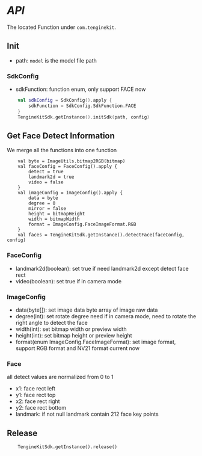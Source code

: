 # *API*
The located Function under ```com.tenginekit```.
## Init

- path: ```model``` is the model file path

### SdkConfig

- sdkFunction: function enum, only support FACE now


``` kotlin
	val sdkConfig = SdkConfig().apply {
        sdkFunction = SdkConfig.SdkFunction.FACE
    }
    TengineKitSdk.getInstance().initSdk(path, config)
```


## Get Face Detect Information
We merge all the functions into one function

```
	val byte = ImageUtils.bitmap2RGB(bitmap)
	val faceConfig = FaceConfig().apply {
        detect = true
        landmark2d = true
        video = false
	}
	val imageConfig = ImageConfig().apply {
        data = byte
        degree = 0
        mirror = false
        height = bitmapHeight
        width = bitmapWidth
        format = ImageConfig.FaceImageFormat.RGB
	}
	val faces = TengineKitSdk.getInstance().detectFace(faceConfig, config)
```

### FaceConfig
* landmark2d(boolean): set true if need landmark2d except detect face rect
* video(boolean): set true if in camera mode

### ImageConfig
* data(byte[]): set image data byte array of image raw data
* degree(int): set rotate degree need if in camera mode, need to rotate the right angle to detect the face
* width(int): set bitmap width or preview width
* height(int): set bitmap height or preview height
* format(enum ImageConfig.FaceImageFormat): set image format, support RGB format and NV21 format current now

### Face

all detect values ​​are normalized from 0 to 1

* x1: face rect left
* y1: face rect top
* x2: face rect right
* y2: face rect bottom
* landmark: if not null landmark contain 212 face key points


## Release
```
	TengineKitSdk.getInstance().release()
```
